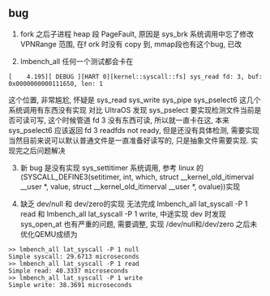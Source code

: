 ## bug
1. fork 之后子进程 heap 段 PageFault, 原因是 sys_brk 系统调用中忘了修改 VPNRange 范围, 在f ork 时没有 copy 到, mmap段也有这个bug, 已改

2. lmbench_all 任何一个测试都会卡在

```
[    4.195][ DEBUG ][HART 0][kernel::syscall::fs] sys_read fd: 3, buf: 0x0000000000111650, len: 1
```

这个位置, 非常尴尬, 怀疑是 sys_read sys_write sys_pipe sys_pselect6 这几个系统调用有东西没有实现
对比 UltraOS 发现 sys_pselect 要实现检测文件当前是否可读可写, 这个时候管道 fd 3 没有东西可读, 所以就一直卡在这, 本来sys_pselect6 应该返回 fd 3 readfds not ready, 但是还没有具体检测, 需要实现 当然目前来说可以默认普通文件是一直准备好读写的, 只是抽象文件需要实现. 实现完之后问题解决

3. 新 bug 是没有实现 sys_settitimer 系统调用, 参考 linux 的(SYSCALL_DEFINE3(setitimer, int, which, struct __kernel_old_itimerval __user *, value, struct __kernel_old_itimerval __user *, ovalue))实现

4. 缺乏 dev/null 和 dev/zero的实现 无法完成 lmbench_all lat_syscall -P 1 read 和 lmbench_all lat_syscall -P 1 write, 中途实现 dev 时发现 sys_open_at 也有严重的问题, 需要调整, 实现 /dev/null和/dev/zero 之后未优化QEMU成绩为
   
```
>> lmbench_all lat_syscall -P 1 null
Simple syscall: 29.6713 microseconds
>> lmbench_all lat_syscall -P 1 read
Simple read: 40.3337 microseconds
>> lmbench_all lat_syscall -P 1 write
Simple write: 38.3691 microseconds
```


